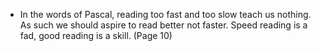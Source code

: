 - In the words of Pascal, reading too fast and too slow teach us nothing. As such we should aspire to read better not faster. Speed reading is a fad, good reading is a skill. (Page 10)